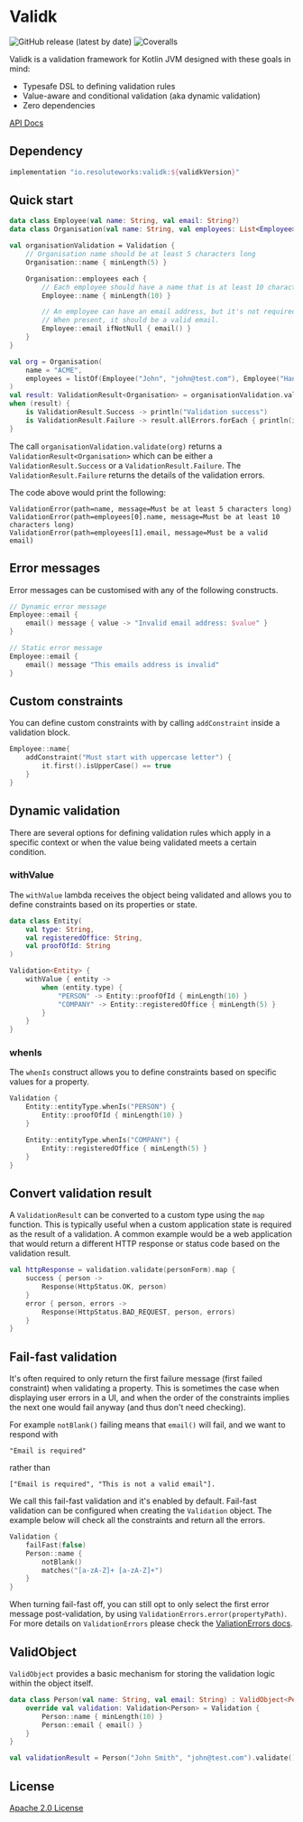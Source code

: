 # Validk

![GitHub release (latest by date)](https://img.shields.io/github/v/release/resoluteworks/validk)
![Coveralls](https://img.shields.io/coverallsCoverage/github/resoluteworks/validk)

Validk is a validation framework for Kotlin JVM designed with these goals in mind:
* Typesafe DSL to defining validation rules
* Value-aware and conditional validation (aka dynamic validation)
* Zero dependencies

[API Docs](https://resoluteworks.github.io/validk/validk/validk/io.validk/index.html)

## Dependency

```groovy
implementation "io.resoluteworks:validk:${validkVersion}"
```

## Quick start

```kotlin
data class Employee(val name: String, val email: String?)
data class Organisation(val name: String, val employees: List<Employee>)

val organisationValidation = Validation {
    // Organisation name should be at least 5 characters long
    Organisation::name { minLength(5) }

    Organisation::employees each {
        // Each employee should have a name that is at least 10 characters long.
        Employee::name { minLength(10) }

        // An employee can have an email address, but it's not required.
        // When present, it should be a valid email.
        Employee::email ifNotNull { email() }
    }
}

val org = Organisation(
    name = "ACME",
    employees = listOf(Employee("John", "john@test.com"), Employee("Hannah Johnson", "hanna"))
)
val result: ValidationResult<Organisation> = organisationValidation.validate(org)
when (result) {
    is ValidationResult.Success -> println("Validation success")
    is ValidationResult.Failure -> result.allErrors.forEach { println(it) }
}
```

The call `organisationValidation.validate(org)` returns a `ValidationResult<Organisation>` which can be either a
`ValidationResult.Success` or a `ValidationResult.Failure`. The `ValidationResult.Failure` returns the details
of the validation errors.

The code above would print the following:

```text
ValidationError(path=name, message=Must be at least 5 characters long)
ValidationError(path=employees[0].name, message=Must be at least 10 characters long)
ValidationError(path=employees[1].email, message=Must be a valid email)
```

## Error messages
Error messages can be customised with any of the following constructs.
```kotlin
// Dynamic error message
Employee::email {
    email() message { value -> "Invalid email address: $value" }
}

// Static error message
Employee::email {
    email() message "This emails address is invalid"
}
```

## Custom constraints
You can define custom constraints with by calling `addConstraint` inside a validation block.
```kotlin
Employee::name{
    addConstraint("Must start with uppercase letter") {
        it.first().isUpperCase() == true
    }
}
```

## Dynamic validation
There are several options for defining validation rules which apply in a specific context or when
the value being validated meets a certain condition.

### withValue
The `withValue` lambda receives the object being validated and allows you to define constraints based
on its properties or state.
```kotlin
data class Entity(
    val type: String,
    val registeredOffice: String,
    val proofOfId: String
)

Validation<Entity> {
    withValue { entity ->
        when (entity.type) {
            "PERSON" -> Entity::proofOfId { minLength(10) }
            "COMPANY" -> Entity::registeredOffice { minLength(5) }
        }
    }
}
```

### whenIs
The `whenIs` construct allows you to define constraints based on specific values for a property.
```kotlin
Validation {
    Entity::entityType.whenIs("PERSON") {
        Entity::proofOfId { minLength(10) }
    }

    Entity::entityType.whenIs("COMPANY") {
        Entity::registeredOffice { minLength(5) }
    }
}
```

## Convert validation result
A `ValidationResult` can be converted to a custom type using the `map` function. This is typically
useful when a custom application state is required as the result of a validation. A common example
would be a web application that would return a different HTTP response or status code based on the
validation result.

```kotlin
val httpResponse = validation.validate(personForm).map {
    success { person ->
        Response(HttpStatus.OK, person)
    }
    error { person, errors ->
        Response(HttpStatus.BAD_REQUEST, person, errors)
    }
}
```

## Fail-fast validation

It's often required to only return the first failure message (first failed constraint) when validating a property.
This is sometimes the case when displaying user errors in a UI, and when the order of the constraints
implies the next one would fail anyway (and thus don't need checking).

For example `notBlank()` failing means that `email()` will fail, and we want to respond with
```
"Email is required"
```
rather than
```
["Email is required", "This is not a valid email"].
```

We call this fail-fast validation and it's enabled by default. Fail-fast validation can be configured when creating
the `Validation` object. The example below will check all the constraints and return all the errors.

```kotlin
Validation {
    failFast(false)
    Person::name {
        notBlank()
        matches("[a-zA-Z]+ [a-zA-Z]+")
    }
}
```

When turning fail-fast off, you can still opt to only select the first error message post-validation, by using
`ValidationErrors.error(propertyPath)`.  For more details on `ValidationErrors` please check the [ValiationErrors docs](https://resoluteworks.github.io/validk/validk/validk/io.validk/-validation-errors/index.html).

## ValidObject

`ValidObject` provides a basic mechanism for storing the validation logic within the object itself.

```kotlin
data class Person(val name: String, val email: String) : ValidObject<Person> {
    override val validation: Validation<Person> = Validation {
        Person::name { minLength(10) }
        Person::email { email() }
    }
}

val validationResult = Person("John Smith", "john@test.com").validate()
```

## License
[Apache 2.0 License](LICENSE)

